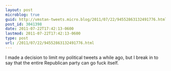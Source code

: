 ```yaml
---
layout: post
microblog: true
guid: http://vmstan-tweets.micro.blog/2011/07/22/94552863132491776.html
post_id: 3041398
date: 2011-07-22T17:42:13-0600
lastmod: 2011-07-22T17:42:13-0600
type: post
url: /2011/07/22/94552863132491776.html
---
```

I made a decision to limit my political tweets a while ago, but I break in to say that the entire Republican party can go fuck itself.
